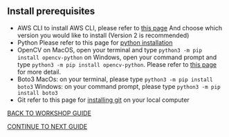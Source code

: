 ## Install prerequisites

- AWS CLI
    to install AWS CLI, please refer to [this page](https://docs.aws.amazon.com/cli/latest/userguide/cli-chap-install.html) And choose which version you would like to install (Version 2 is recommended)
- Python
    Please refer to this page for [python installation](https://www.python.org/downloads/)
- OpenCV
    on MacOS, open your terminal and type `python3 -m pip install opencv-python`
    on Windows, open your command prompt and type `python3 -m pip install opencv-python`. Please refer to [this page](https://docs.opencv.org/master/d5/de5/tutorial_py_setup_in_windows.html) for more detail.
- Boto3
    MacOs: on your terminal, please type `python3 -m pip install boto3`
    Windows: on your command prompt, please type `python3 -m pip install boto3`
- Git
    refer to this page for [installing git](https://git-scm.com/book/en/v2/Getting-Started-Installing-Git) on your local computer

[BACK TO WORKSHOP GUIDE](../../EnglishGuide.md)

[CONTINUE TO NEXT GUIDE](CloudFormationStack.md)